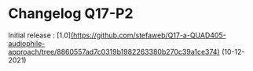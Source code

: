 # Changelog Q17-P2

Initial release : [1.0][(https://github.com/stefaweb/Q17-a-QUAD405-audiophile-approach/tree/8860557ad7c0319b1982263380b270c39a1ce374)](https://github.com/stefaweb/Q17-a-QUAD405-audiophile-approach/tree/33fbfff5ab58c451286b8c8aa5d6ee9fa045a715/Q17-P2) (10-12-2021)
